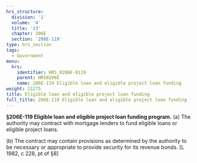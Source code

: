 ```yaml
---
hrs_structure:
  division: '1'
  volume: '4'
  title: '13'
  chapter: 206E
  section: '206E-119'
type: hrs_section
tags:
  - Government
menu:
  hrs:
    identifier: HRS_0206E-0119
    parent: HRS0206E
    name: 206E-119 Eligible loan and eligible project loan funding
weight: 21275
title: Eligible loan and eligible project loan funding
full_title: 206E-119 Eligible loan and eligible project loan funding
---
```

**§206E-119 Eligible loan and eligible project loan funding program.** (a) The authority may contract with mortgage lenders to fund eligible loans or eligible project loans.

(b) The contract may contain provisions as determined by the authority to be necessary or appropriate to provide security for its revenue bonds. [L 1982, c 228, pt of §8]